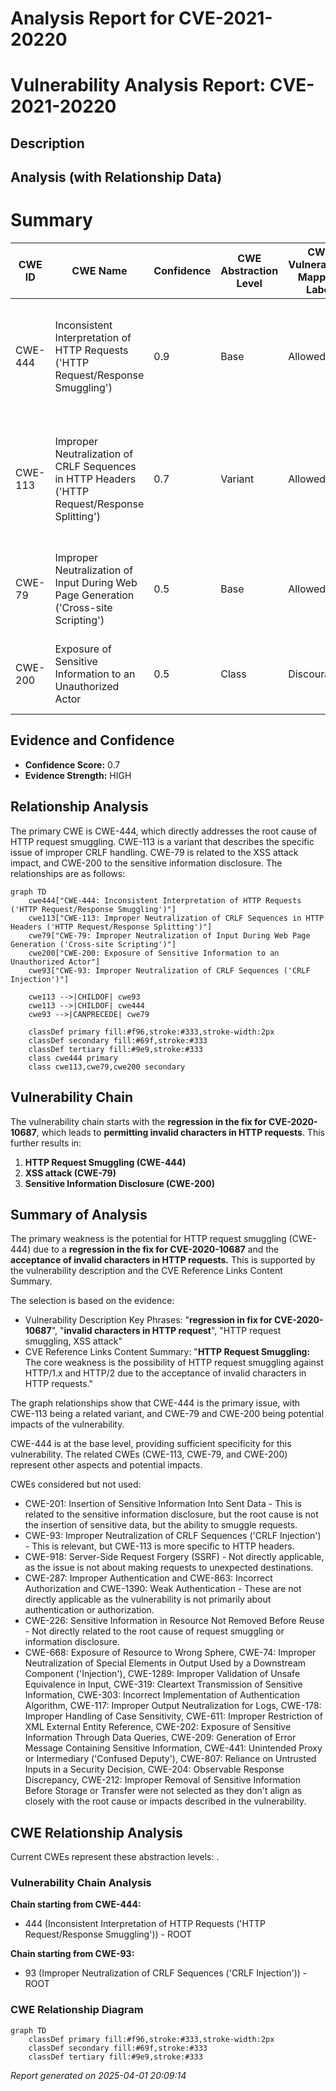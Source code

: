 # Analysis Report for CVE-2021-20220

# Vulnerability Analysis Report: CVE-2021-20220

## Description



## Analysis (with Relationship Data)

# Summary
| CWE ID | CWE Name | Confidence | CWE Abstraction Level | CWE Vulnerability Mapping Label | CWE-Vulnerability Mapping Notes |
|---|---|---|---|---|---|
| CWE-444 | Inconsistent Interpretation of HTTP Requests ('HTTP Request/Response Smuggling') | 0.9 | Base | Allowed | Primary CWE. The vulnerability allows HTTP request smuggling due to inconsistent interpretation of HTTP requests by the server. |
| CWE-113 | Improper Neutralization of CRLF Sequences in HTTP Headers ('HTTP Request/Response Splitting') | 0.7 | Variant | Allowed | Secondary CWE. The vulnerability involves improper handling of CRLF sequences in HTTP headers, enabling HTTP request/response splitting. |
| CWE-79 | Improper Neutralization of Input During Web Page Generation ('Cross-site Scripting') | 0.5 | Base | Allowed | Secondary CWE. The vulnerability leads to XSS attacks, thus improper neutralization of input occurs. |
| CWE-200 | Exposure of Sensitive Information to an Unauthorized Actor | 0.5 | Class | Discouraged | Secondary CWE. The vulnerability results in sensitive information disclosure. |

## Evidence and Confidence

*   **Confidence Score:** 0.7
*   **Evidence Strength:** HIGH

## Relationship Analysis
The primary CWE is CWE-444, which directly addresses the root cause of HTTP request smuggling. CWE-113 is a variant that describes the specific issue of improper CRLF handling. CWE-79 is related to the XSS attack impact, and CWE-200 to the sensitive information disclosure. The relationships are as follows:

```mermaid
graph TD
    cwe444["CWE-444: Inconsistent Interpretation of HTTP Requests ('HTTP Request/Response Smuggling')"]
    cwe113["CWE-113: Improper Neutralization of CRLF Sequences in HTTP Headers ('HTTP Request/Response Splitting')"]
    cwe79["CWE-79: Improper Neutralization of Input During Web Page Generation ('Cross-site Scripting')"]
    cwe200["CWE-200: Exposure of Sensitive Information to an Unauthorized Actor"]
    cwe93["CWE-93: Improper Neutralization of CRLF Sequences ('CRLF Injection')"]

    cwe113 -->|CHILDOF| cwe93
    cwe113 -->|CHILDOF| cwe444
    cwe93 -->|CANPRECEDE| cwe79

    classDef primary fill:#f96,stroke:#333,stroke-width:2px
    classDef secondary fill:#69f,stroke:#333
    classDef tertiary fill:#9e9,stroke:#333
    class cwe444 primary
    class cwe113,cwe79,cwe200 secondary
```

## Vulnerability Chain
The vulnerability chain starts with the **regression in the fix for CVE-2020-10687**, which leads to **permitting invalid characters in HTTP requests**. This further results in:
1.  **HTTP Request Smuggling (CWE-444)**
2.  **XSS attack (CWE-79)**
3.  **Sensitive Information Disclosure (CWE-200)**

## Summary of Analysis
The primary weakness is the potential for HTTP request smuggling (CWE-444) due to a **regression in the fix for CVE-2020-10687** and the **acceptance of invalid characters in HTTP requests.** This is supported by the vulnerability description and the CVE Reference Links Content Summary.

The selection is based on the evidence:

*   Vulnerability Description Key Phrases: "**regression in fix for CVE-2020-10687**", "**invalid characters in HTTP request**", "HTTP request smuggling, XSS attack"
*   CVE Reference Links Content Summary: "**HTTP Request Smuggling:** The core weakness is the possibility of HTTP request smuggling against HTTP/1.x and HTTP/2 due to the acceptance of invalid characters in HTTP requests."

The graph relationships show that CWE-444 is the primary issue, with CWE-113 being a related variant, and CWE-79 and CWE-200 being potential impacts of the vulnerability.

CWE-444 is at the base level, providing sufficient specificity for this vulnerability. The related CWEs (CWE-113, CWE-79, and CWE-200) represent other aspects and potential impacts.

CWEs considered but not used:

*   CWE-201: Insertion of Sensitive Information Into Sent Data - This is related to the sensitive information disclosure, but the root cause is not the insertion of sensitive data, but the ability to smuggle requests.
*   CWE-93: Improper Neutralization of CRLF Sequences ('CRLF Injection') - This is relevant, but CWE-113 is more specific to HTTP headers.
*   CWE-918: Server-Side Request Forgery (SSRF) - Not directly applicable, as the issue is not about making requests to unexpected destinations.
*   CWE-287: Improper Authentication and CWE-863: Incorrect Authorization and CWE-1390: Weak Authentication - These are not directly applicable as the vulnerability is not primarily about authentication or authorization.
*   CWE-226: Sensitive Information in Resource Not Removed Before Reuse - Not directly related to the root cause of request smuggling or information disclosure.
*   CWE-668: Exposure of Resource to Wrong Sphere, CWE-74: Improper Neutralization of Special Elements in Output Used by a Downstream Component ('Injection'), CWE-1289: Improper Validation of Unsafe Equivalence in Input, CWE-319: Cleartext Transmission of Sensitive Information, CWE-303: Incorrect Implementation of Authentication Algorithm, CWE-117: Improper Output Neutralization for Logs, CWE-178: Improper Handling of Case Sensitivity, CWE-611: Improper Restriction of XML External Entity Reference, CWE-202: Exposure of Sensitive Information Through Data Queries, CWE-209: Generation of Error Message Containing Sensitive Information, CWE-441: Unintended Proxy or Intermediary ('Confused Deputy'), CWE-807: Reliance on Untrusted Inputs in a Security Decision, CWE-204: Observable Response Discrepancy, CWE-212: Improper Removal of Sensitive Information Before Storage or Transfer were not selected as they don't align as closely with the root cause or impacts described in the vulnerability.


## CWE Relationship Analysis

Current CWEs represent these abstraction levels: .


### Vulnerability Chain Analysis

**Chain starting from CWE-444:**
- 444 (Inconsistent Interpretation of HTTP Requests ('HTTP Request/Response Smuggling')) - ROOT


**Chain starting from CWE-93:**
- 93 (Improper Neutralization of CRLF Sequences ('CRLF Injection')) - ROOT



### CWE Relationship Diagram

```mermaid
graph TD
    classDef primary fill:#f96,stroke:#333,stroke-width:2px
    classDef secondary fill:#69f,stroke:#333
    classDef tertiary fill:#9e9,stroke:#333
```



*Report generated on 2025-04-01 20:09:14*
